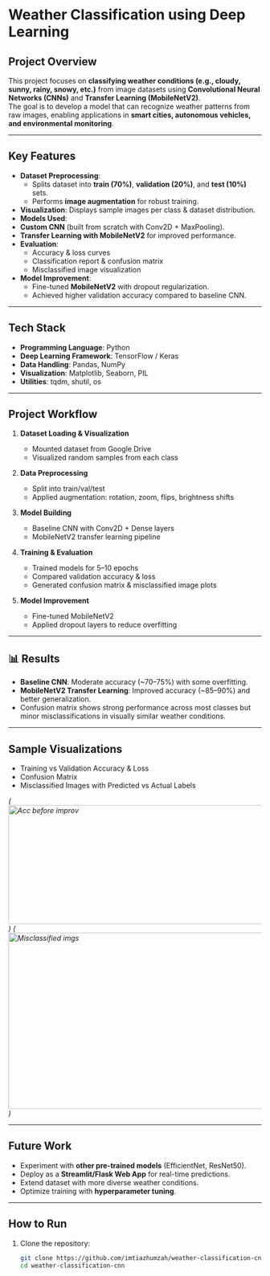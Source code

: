 
# Weather Classification using Deep Learning

## Project Overview
This project focuses on **classifying weather conditions (e.g., cloudy, sunny, rainy, snowy, etc.)** from image datasets using **Convolutional Neural Networks (CNNs)** and **Transfer Learning (MobileNetV2)**.  
The goal is to develop a model that can recognize weather patterns from raw images, enabling applications in **smart cities, autonomous vehicles, and environmental monitoring**.

---

## Key Features
- **Dataset Preprocessing**: 
  - Splits dataset into **train (70%)**, **validation (20%)**, and **test (10%)** sets.
  - Performs **image augmentation** for robust training.
- **Visualization**: Displays sample images per class & dataset distribution.
- **Models Used**:
- **Custom CNN** (built from scratch with Conv2D + MaxPooling).
- **Transfer Learning with MobileNetV2** for improved performance.
- **Evaluation**:
  - Accuracy & loss curves
  - Classification report & confusion matrix
  - Misclassified image visualization
- **Model Improvement**:
  - Fine-tuned **MobileNetV2** with dropout regularization.
  - Achieved higher validation accuracy compared to baseline CNN.

---

## Tech Stack
- **Programming Language**: Python
- **Deep Learning Framework**: TensorFlow / Keras
- **Data Handling**: Pandas, NumPy
- **Visualization**: Matplotlib, Seaborn, PIL
- **Utilities**: tqdm, shutil, os

---

## Project Workflow
1. **Dataset Loading & Visualization**
   - Mounted dataset from Google Drive
   - Visualized random samples from each class

2. **Data Preprocessing**
   - Split into train/val/test
   - Applied augmentation: rotation, zoom, flips, brightness shifts

3. **Model Building**
   - Baseline CNN with Conv2D + Dense layers
   - MobileNetV2 transfer learning pipeline

4. **Training & Evaluation**
   - Trained models for 5–10 epochs
   - Compared validation accuracy & loss
   - Generated confusion matrix & misclassified image plots

5. **Model Improvement**
   - Fine-tuned MobileNetV2
   - Applied dropout layers to reduce overfitting

---

## 📊 Results
- **Baseline CNN**: Moderate accuracy (~70–75%) with some overfitting.
- **MobileNetV2 Transfer Learning**: Improved accuracy (~85–90%) and better generalization.
- Confusion matrix shows strong performance across most classes but minor misclassifications in visually similar weather conditions.

---

## Sample Visualizations
- Training vs Validation Accuracy & Loss  
- Confusion Matrix  
- Misclassified Images with Predicted vs Actual Labels  

*(<img width="647" height="237" alt="Acc before improv" src="https://github.com/user-attachments/assets/4ca1f5cf-5a39-4b35-b73a-88c6dec003cb" />
)*
*(<img width="754" height="351" alt="Misclassified imgs" src="https://github.com/user-attachments/assets/adee1495-f166-4aa9-badd-767d41b9d05f" />
)*

---

## Future Work
- Experiment with **other pre-trained models** (EfficientNet, ResNet50).
- Deploy as a **Streamlit/Flask Web App** for real-time predictions.
- Extend dataset with more diverse weather conditions.
- Optimize training with **hyperparameter tuning**.

---

## How to Run
1. Clone the repository:
   ```bash
   git clone https://github.com/imtiazhumzah/weather-classification-cnn.git
   cd weather-classification-cnn

